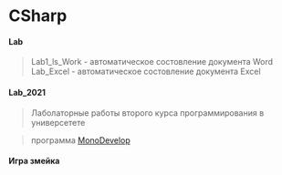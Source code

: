 # CSharp


#### Lab
> Lab1_ls_Work - автоматическое состовление документа Word              
> Lab_Excel - автоматическое состовление документа Excel     
#### Lab_2021
> Лаболаторные работы второго курса программирования в универсетете

> программа [MonoDevelop](https://www.monodevelop.com/download/)

#### Игра змейка
